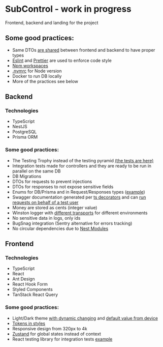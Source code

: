 # SubControl - work in progress

Frontend, backend and landing for the project

## Some good practices:

- Same DTOs [are shared](packages/shared-dtos) between frontend and backend to have proper types
- [Eslint](.eslintrc.js) and [Prettier](.prettierrc) are used to enforce code style
- [Npm workspaces](package.json)
- [.nvmrc](.nvmrc) for Node version
- Docker to run DB locally
- More of the practices see below

## Backend

### Technologies

- TypeScript
- NestJS
- PostgreSQL
- Prisma ORM

### Some good practices:

- The Testing Trophy instead of the testing pyramid [(the tests are here)](apps/backend/tests)
- Integration tests made for controllers and they are ready to be run in parallel on the same DB
- DB Migrations
- DTOs for requests to prevent injections
- DTOs for responses to not expose sensitive fields
- Enums for DB/Prisma and in Request/Responses types ([example](packages/shared-dtos/src/subscriptions/requests.dto.ts))
- Swagger documentation generated per [ts decorators](apps/backend/src/modules/subscriptions/subscriptions.controller.ts) and can [run requests on behalf of a test user](apps/backend/src/utils/swagger.ts)
- Money are stored as cents (integer value)
- Winston logger with [different transports](apps/backend/src/config/winston-logger.config.ts) for different environments
- No sensitive data in logs, only ids
- BugSnag integration (Sentry alternative for errors tracking)
- No circular dependencies due to [Nest Modules](apps/backend/src/modules/subscriptions/subscriptions.module.ts)

## Frontend

### Technologies

- TypeScript
- React
- Ant Design
- React Hook Form
- Styled Components
- TanStack React Query

### Some good practices:

- Light/Dark theme [with dynamic changing](apps/frontend/src/components/Layout/AntConfigProvider.tsx) and [default value from device](apps/frontend/src/hooks/useTheme.ts)
- [Tokens in styles](apps/frontend/src/components/Layout/Layout.styled.ts)
- Responsive design from 320px to 4k
- [Zustand](apps/frontend/src/store) for global states instead of context
- React testing library for integration tests [example](apps/frontend/src/pages/Login.test.tsx)
